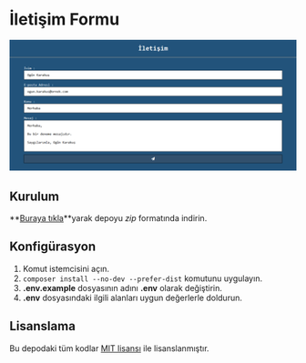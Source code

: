 # İletişim Formu

![Ekran Görüntüsü][1]

## Kurulum

**[Buraya tıkla][1]**yarak depoyu *zip* formatında indirin.

## Konfigürasyon

1. Komut istemcisini açın.
2. `composer install --no-dev --prefer-dist` komutunu uygulayın.
3. **.env.example** dosyasının adını **.env** olarak değiştirin.
4. **.env** dosyasındaki ilgili alanları uygun değerlerle doldurun.

## Lisanslama

Bu depodaki tüm kodlar [MIT lisansı][3] ile lisanslanmıştır.

[1]: https://github.com/ogunkarakus/contact-form/raw/master/screenshot-tr_TR.png
[2]: https://github.com/ogunkarakus/contact-form/archive/master.zip
[3]: https://opensource.org/licenses/MIT
